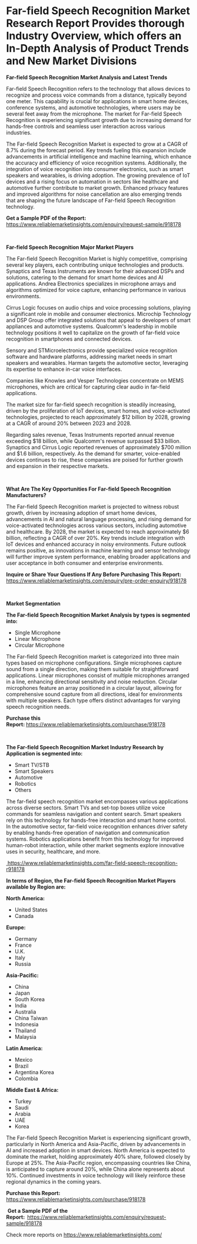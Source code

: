 <p><h1>Far-field Speech Recognition Market Research Report Provides thorough Industry Overview, which offers an In-Depth Analysis of Product Trends and New Market Divisions</h1></p><p><strong>Far-field Speech Recognition Market Analysis and Latest Trends</strong></p>
<p><p>Far-field Speech Recognition refers to the technology that allows devices to recognize and process voice commands from a distance, typically beyond one meter. This capability is crucial for applications in smart home devices, conference systems, and automotive technologies, where users may be several feet away from the microphone. The market for Far-field Speech Recognition is experiencing significant growth due to increasing demand for hands-free controls and seamless user interaction across various industries.</p><p>The Far-field Speech Recognition Market is expected to grow at a CAGR of 8.7% during the forecast period. Key trends fueling this expansion include advancements in artificial intelligence and machine learning, which enhance the accuracy and efficiency of voice recognition systems. Additionally, the integration of voice recognition into consumer electronics, such as smart speakers and wearables, is driving adoption. The growing prevalence of IoT devices and a rising focus on automation in sectors like healthcare and automotive further contribute to market growth. Enhanced privacy features and improved algorithms for noise cancellation are also emerging trends that are shaping the future landscape of Far-field Speech Recognition technology.</p></p>
<p><strong>Get a Sample PDF of the Report:&nbsp;</strong> <a href="https://www.reliablemarketinsights.com/enquiry/request-sample/918178?utm_campaign=2282&utm_medium=2&utm_source=Github&utm_content=ia&utm_term=12022025&utm_id=far-field-speech-recognition">https://www.reliablemarketinsights.com/enquiry/request-sample/918178</a></p>
<p>&nbsp;</p>
<p><strong>Far-field Speech Recognition Major Market Players</strong></p>
<p><p>The Far-field Speech Recognition Market is highly competitive, comprising several key players, each contributing unique technologies and products. Synaptics and Texas Instruments are known for their advanced DSPs and solutions, catering to the demand for smart home devices and AI applications. Andrea Electronics specializes in microphone arrays and algorithms optimized for voice capture, enhancing performance in various environments.</p><p>Cirrus Logic focuses on audio chips and voice processing solutions, playing a significant role in mobile and consumer electronics. Microchip Technology and DSP Group offer integrated solutions that appeal to developers of smart appliances and automotive systems. Qualcomm's leadership in mobile technology positions it well to capitalize on the growth of far-field voice recognition in smartphones and connected devices.</p><p>Sensory and STMicroelectronics provide specialized voice recognition software and hardware platforms, addressing market needs in smart speakers and wearables. Harman targets the automotive sector, leveraging its expertise to enhance in-car voice interfaces.</p><p>Companies like Knowles and Vesper Technologies concentrate on MEMS microphones, which are critical for capturing clear audio in far-field applications.</p><p>The market size for far-field speech recognition is steadily increasing, driven by the proliferation of IoT devices, smart homes, and voice-activated technologies, projected to reach approximately $12 billion by 2028, growing at a CAGR of around 20% between 2023 and 2028.</p><p>Regarding sales revenue, Texas Instruments reported annual revenue exceeding $18 billion, while Qualcomm's revenue surpassed $33 billion. Synaptics and Cirrus Logic reported revenues of approximately $700 million and $1.6 billion, respectively. As the demand for smarter, voice-enabled devices continues to rise, these companies are poised for further growth and expansion in their respective markets.</p></p>
<p>&nbsp;</p>
<p><strong>What Are The Key Opportunities For Far-field Speech Recognition Manufacturers?</strong></p>
<p><p>The Far-field Speech Recognition market is projected to witness robust growth, driven by increasing adoption of smart home devices, advancements in AI and natural language processing, and rising demand for voice-activated technologies across various sectors, including automotive and healthcare. By 2028, the market is expected to reach approximately $6 billion, reflecting a CAGR of over 20%. Key trends include integration with IoT devices and enhanced accuracy in noisy environments. Future outlook remains positive, as innovations in machine learning and sensor technology will further improve system performance, enabling broader applications and user acceptance in both consumer and enterprise environments.</p></p>
<p><strong>Inquire or Share Your Questions If Any Before Purchasing This Report:</strong> <a href="https://www.reliablemarketinsights.com/enquiry/pre-order-enquiry/918178?utm_campaign=2282&utm_medium=2&utm_source=Github&utm_content=ia&utm_term=12022025&utm_id=far-field-speech-recognition">https://www.reliablemarketinsights.com/enquiry/pre-order-enquiry/918178</a></p>
<p>&nbsp;</p>
<p><strong>Market Segmentation</strong></p>
<p><strong>The Far-field Speech Recognition Market Analysis by types is segmented into:</strong></p>
<p><ul><li>Single Microphone</li><li>Linear Microphone</li><li>Circular Microphone</li></ul></p>
<p><p>The Far-field Speech Recognition market is categorized into three main types based on microphone configurations. Single microphones capture sound from a single direction, making them suitable for straightforward applications. Linear microphones consist of multiple microphones arranged in a line, enhancing directional sensitivity and noise reduction. Circular microphones feature an array positioned in a circular layout, allowing for comprehensive sound capture from all directions, ideal for environments with multiple speakers. Each type offers distinct advantages for varying speech recognition needs.</p></p>
<p><strong>Purchase this Report:&nbsp;</strong><a href="https://www.reliablemarketinsights.com/purchase/918178?utm_campaign=2282&utm_medium=2&utm_source=Github&utm_content=ia&utm_term=12022025&utm_id=far-field-speech-recognition">https://www.reliablemarketinsights.com/purchase/918178</a></p>
<p>&nbsp;</p>
<p><strong>The Far-field Speech Recognition Market Industry Research by Application is segmented into:</strong></p>
<p><ul><li>Smart TV/STB</li><li>Smart Speakers</li><li>Automotive</li><li>Robotics</li><li>Others</li></ul></p>
<p><p>The far-field speech recognition market encompasses various applications across diverse sectors. Smart TVs and set-top boxes utilize voice commands for seamless navigation and content search. Smart speakers rely on this technology for hands-free interaction and smart home control. In the automotive sector, far-field voice recognition enhances driver safety by enabling hands-free operation of navigation and communication systems. Robotics applications benefit from this technology for improved human-robot interaction, while other market segments explore innovative uses in security, healthcare, and more.</p></p>
<p><a href="https://www.reliablemarketinsights.com/far-field-speech-recognition-r918178?utm_campaign=2282&utm_medium=2&utm_source=Github&utm_content=ia&utm_term=12022025&utm_id=far-field-speech-recognition">&nbsp;https://www.reliablemarketinsights.com/far-field-speech-recognition-r918178</a></p>
<p><strong>In terms of Region, the Far-field Speech Recognition Market Players available by Region are:</strong></p>
<p>
    <p> <strong> North America: </strong>
        <ul>
            <li>United States</li>
            <li>Canada</li>
        </ul>
        </p> 
    <p> <strong> Europe: </strong>
        <ul>
            <li>Germany</li>
            <li>France</li>
            <li>U.K.</li>
            <li>Italy</li>
            <li>Russia</li>
        </ul>
        </p> 
    <p> <strong> Asia-Pacific: </strong>
        <ul>
            <li>China</li>
            <li>Japan</li>
            <li>South Korea</li>
            <li>India</li>
            <li>Australia</li>
            <li>China Taiwan</li>
            <li>Indonesia</li>
            <li>Thailand</li>
            <li>Malaysia</li>
        </ul>
        </p> 
    <p> <strong> Latin America: </strong>
        <ul>
            <li>Mexico</li>
            <li>Brazil</li>
            <li>Argentina Korea</li>
            <li>Colombia</li>
        </ul>
        </p> 
    <p> <strong> Middle East & Africa: </strong>
        <ul>
            <li>Turkey</li>
            <li>Saudi</li>
            <li>Arabia</li>
            <li>UAE</li>
            <li>Korea</li>
        </ul>
    </p>
    </p>
<p><p>The Far-field Speech Recognition Market is experiencing significant growth, particularly in North America and Asia-Pacific, driven by advancements in AI and increased adoption in smart devices. North America is expected to dominate the market, holding approximately 40% share, followed closely by Europe at 25%. The Asia-Pacific region, encompassing countries like China, is anticipated to capture around 20%, while China alone represents about 10%. Continued investments in voice technology will likely reinforce these regional dynamics in the coming years.</p></p>
<p><strong>Purchase this Report: </strong><a href="https://www.reliablemarketinsights.com/purchase/918178?utm_campaign=2282&utm_medium=2&utm_source=Github&utm_content=ia&utm_term=12022025&utm_id=far-field-speech-recognition">https://www.reliablemarketinsights.com/purchase/918178</a></p>
<p>&nbsp;<strong>Get a Sample PDF of the Report:&nbsp;&nbsp;</strong><a href="https://www.reliablemarketinsights.com/enquiry/request-sample/918178?utm_campaign=2282&utm_medium=2&utm_source=Github&utm_content=ia&utm_term=12022025&utm_id=far-field-speech-recognition">https://www.reliablemarketinsights.com/enquiry/request-sample/918178</a></p>
<p><strong></strong></p>
<p>Check more reports on <a href="https://www.reliablemarketinsights.com/?utm_campaign=2282&utm_medium=2&utm_source=Github&utm_content=ia&utm_term=12022025&utm_id=far-field-speech-recognition">https://www.reliablemarketinsights.com/</a></p>